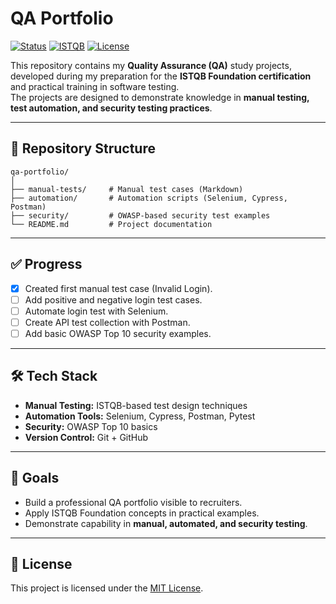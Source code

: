 # QA Portfolio

[![Status](https://img.shields.io/badge/status-in%20progress-yellow)](https://github.com/yourusername/qa-portfolio)
[![ISTQB](https://img.shields.io/badge/ISTQB-Foundation-blue)](https://www.istqb.org/)
[![License](https://img.shields.io/badge/license-MIT-green)](LICENSE)

This repository contains my **Quality Assurance (QA)** study projects, developed during my preparation for the **ISTQB Foundation certification** and practical training in software testing.  
The projects are designed to demonstrate knowledge in **manual testing, test automation, and security testing practices**.

---

## 📂 Repository Structure

```
qa-portfolio/
│
├── manual-tests/     # Manual test cases (Markdown)
├── automation/       # Automation scripts (Selenium, Cypress, Postman)
├── security/         # OWASP-based security test examples
└── README.md         # Project documentation
```

---

## ✅ Progress

- [x] Created first manual test case (Invalid Login).  
- [ ] Add positive and negative login test cases.  
- [ ] Automate login test with Selenium.  
- [ ] Create API test collection with Postman.  
- [ ] Add basic OWASP Top 10 security examples.  

---

## 🛠️ Tech Stack

- **Manual Testing:** ISTQB-based test design techniques  
- **Automation Tools:** Selenium, Cypress, Postman, Pytest  
- **Security:** OWASP Top 10 basics  
- **Version Control:** Git + GitHub  

---

## 🎯 Goals

- Build a professional QA portfolio visible to recruiters.  
- Apply ISTQB Foundation concepts in practical examples.  
- Demonstrate capability in **manual, automated, and security testing**.  

---

## 📜 License
This project is licensed under the [MIT License](LICENSE).
